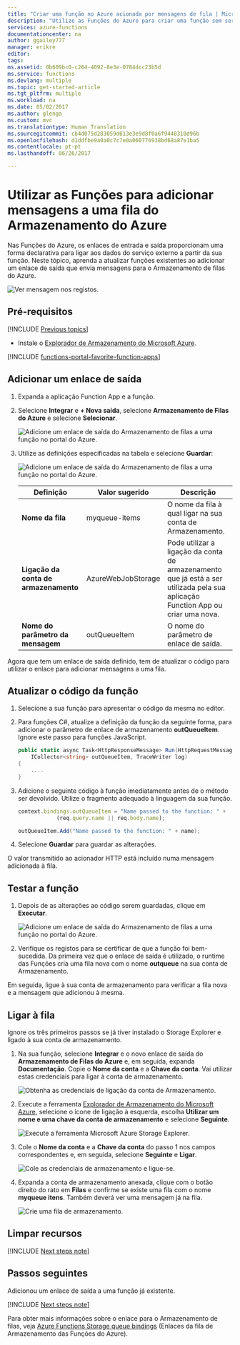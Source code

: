 ```yaml
---
title: "Criar uma função no Azure acionada por mensagens de fila | Microsoft Docs"
description: "Utilize as Funções do Azure para criar uma função sem servidores que é invocada por mensagens que são submetidas para filas do Armazenamento do Azure."
services: azure-functions
documentationcenter: na
author: ggailey777
manager: erikre
editor: 
tags: 
ms.assetid: 0b609bc0-c264-4092-8e3e-0784dcc23b5d
ms.service: functions
ms.devlang: multiple
ms.topic: get-started-article
ms.tgt_pltfrm: multiple
ms.workload: na
ms.date: 05/02/2017
ms.author: glenga
ms.custom: mvc
ms.translationtype: Human Translation
ms.sourcegitcommit: cb4d075d283059d613e3e9d8f0a6f9448310d96b
ms.openlocfilehash: d1ddfbe9a0a0c7c7e0a060776938bd68a87e1ba5
ms.contentlocale: pt-pt
ms.lasthandoff: 06/26/2017

---
```

<a id="add-messages-to-an-azure-storage-queue-using-functions" class="xliff"></a>

# Utilizar as Funções para adicionar mensagens a uma fila do Armazenamento do Azure

Nas Funções do Azure, os enlaces de entrada e saída proporcionam uma forma declarativa para ligar aos dados do serviço externo a partir da sua função. Neste tópico, aprenda a atualizar funções existentes ao adicionar um enlace de saída que envia mensagens para o Armazenamento de filas do Azure.  

![Ver mensagem nos registos.](./media/functions-integrate-storage-queue-output-binding/functions-integrate-storage-binding-in-portal.png)

<a id="prerequisites" class="xliff"></a>

## Pré-requisitos 

[!INCLUDE [Previous topics](../../includes/functions-quickstart-previous-topics.md)]

* Instale o [Explorador de Armazenamento do Microsoft Azure](http://storageexplorer.com/).

[!INCLUDE [functions-portal-favorite-function-apps](../../includes/functions-portal-favorite-function-apps.md)] 

## <a name="add-binding"></a>Adicionar um enlace de saída
 
1. Expanda a aplicação Function App e a função.

2. Selecione **Integrar** e **+ Nova saída**, selecione **Armazenamento de Filas do Azure** e selecione **Selecionar**.
    
    ![Adicione um enlace de saída do Armazenamento de filas a uma função no portal do Azure.](./media/functions-integrate-storage-queue-output-binding/function-add-queue-storage-output-binding.png)

3. Utilize as definições especificadas na tabela e selecione **Guardar**: 

    ![Adicione um enlace de saída do Armazenamento de filas a uma função no portal do Azure.](./media/functions-integrate-storage-queue-output-binding/function-add-queue-storage-output-binding-2.png)

    | Definição      |  Valor sugerido   | Descrição                              |
    | ------------ |  ------- | -------------------------------------------------- |
    | **Nome da fila**   | myqueue-items    | O nome da fila à qual ligar na sua conta de Armazenamento. |
    | **Ligação da conta de armazenamento** | AzureWebJobStorage | Pode utilizar a ligação da conta de armazenamento que já está a ser utilizada pela sua aplicação Function App ou criar uma nova.  |
    | **Nome do parâmetro da mensagem** | outQueueItem | O nome do parâmetro de enlace de saída. | 

Agora que tem um enlace de saída definido, tem de atualizar o código para utilizar o enlace para adicionar mensagens a uma fila.  

<a id="update-the-function-code" class="xliff"></a>

## Atualizar o código da função

1. Selecione a sua função para apresentar o código da mesma no editor. 

2. Para funções C#, atualize a definição da função da seguinte forma, para adicionar o parâmetro de enlace de armazenamento **outQueueItem**. Ignore este passo para funções JavaScript.

    ```cs   
    public static async Task<HttpResponseMessage> Run(HttpRequestMessage req, 
        ICollector<string> outQueueItem, TraceWriter log)
    {
        ....
    }
    ```

3. Adicione o seguinte código à função imediatamente antes de o método ser devolvido. Utilize o fragmento adequado à linguagem da sua função.

    ```javascript
    context.bindings.outQueueItem = "Name passed to the function: " + 
                (req.query.name || req.body.name);
    ```

    ```cs
    outQueueItem.Add("Name passed to the function: " + name);     
    ```

4. Selecione **Guardar** para guardar as alterações.

O valor transmitido ao acionador HTTP está incluído numa mensagem adicionada à fila.
 
<a id="test-the-function" class="xliff"></a>

## Testar a função 

1. Depois de as alterações ao código serem guardadas, clique em **Executar**. 

    ![Adicione um enlace de saída do Armazenamento de filas a uma função no portal do Azure.](./media/functions-integrate-storage-queue-output-binding/functions-test-run-function.png)

2. Verifique os registos para se certificar de que a função foi bem-sucedida. Da primeira vez que o enlace de saída é utilizado, o runtime das Funções cria uma fila nova com o nome **outqueue** na sua conta de Armazenamento.

Em seguida, ligue à sua conta de armazenamento para verificar a fila nova e a mensagem que adicionou à mesma. 

<a id="connect-to-the-queue" class="xliff"></a>

## Ligar à fila

Ignore os três primeiros passos se já tiver instalado o Storage Explorer e ligado à sua conta de armazenamento.    

1. Na sua função, selecione **Integrar** e o novo enlace de saída do **Armazenamento de Filas do Azure** e, em seguida, expanda **Documentação**. Copie o **Nome da conta** e a **Chave da conta**. Vai utilizar estas credenciais para ligar à conta de armazenamento.
 
    ![Obtenha as credenciais de ligação da conta de Armazenamento.](./media/functions-integrate-storage-queue-output-binding/function-get-storage-account-credentials.png)

2. Execute a ferramenta [Explorador de Armazenamento do Microsoft Azure](http://storageexplorer.com/), selecione o ícone de ligação à esquerda, escolha **Utilizar um nome e uma chave da conta de armazenamento** e selecione **Seguinte**.

    ![Execute a ferramenta Microsoft Azure Storage Explorer.](./media/functions-integrate-storage-queue-output-binding/functions-storage-manager-connect-1.png)
    
3. Cole o **Nome da conta** e a **Chave da conta** do passo 1 nos campos correspondentes e, em seguida, selecione **Seguinte** e **Ligar**. 
  
    ![Cole as credenciais de armazenamento e ligue-se.](./media/functions-integrate-storage-queue-output-binding/functions-storage-manager-connect-2.png)

4. Expanda a conta de armazenamento anexada, clique com o botão direito do rato em **Filas** e confirme se existe uma fila com o nome **myqueue itens**. Também deverá ver uma mensagem já na fila.  
 
    ![Crie uma fila de armazenamento.](./media/functions-integrate-storage-queue-output-binding/function-queue-storage-output-view-queue.png)
 

<a id="clean-up-resources" class="xliff"></a>

## Limpar recursos

[!INCLUDE [Next steps note](../../includes/functions-quickstart-cleanup.md)]

<a id="next-steps" class="xliff"></a>

## Passos seguintes

Adicionou um enlace de saída a uma função já existente. 

[!INCLUDE [Next steps note](../../includes/functions-quickstart-next-steps.md)]

Para obter mais informações sobre o enlace para o Armazenamento de filas, veja [Azure Functions Storage queue bindings](functions-bindings-storage-queue.md) (Enlaces da fila de Armazenamento das Funções do Azure). 





